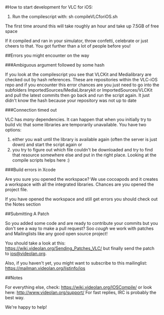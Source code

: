 #How to start development for VLC for iOS:

1. Run the compilescript with: sh compileVLCforiOS.sh

The first time around this will take roughly an hour and take up 7.5GB of free space

If it compiled and ran in your simulator, throw confetti, celebrate or just cheers to that. 
You got further than a lot of people before you!

##Errors you might encounter on the way

###Ambiguous argument followed by some hash

If you look at the compilescript you see that VLCKit and Medialibrary are checked out by hash references. 
These are repositories within the VLC-iOS repo and if you encounter this error chances are you just need to go into the subfolders ImportedSources/MediaLibrarykit or ImportedSources/VLCKit and pull the latest commits
then go back and run the script again.
It just didn't know the hash because your repository was not up to date

###Connection timed out 

VLC has _many_ dependencies. It can happen that when you initially try to build vlc that some libraries are temporarily unavailable.
You have two options:
 
1. either you wait until the library is available again (often the server is just down) and start the script again
or 
2. you try to figure out which file couldn't be downloaded and try to find that resource somewhere else and put in the right place. Looking at the compile scripts helps here :)

###Build errors in Xcode

Are you sure you opened the workspace? 
We use cocoapods and it creates a workspace with all the integrated libraries. 
Chances are you opened the project file. 

If you have opened the workspace and still get errors you should check out the Notes section

##Submitting A Patch

So you added some code and are ready to contribute your commits but you don't see a way to make a pull request?
Soo *cough* we work with patches and Mailinglists like any good open source project! 

You should take a look at this: https://wiki.videolan.org/Sending_Patches_VLC/ but finally send the patch to ios@videolan.org.

Also, if you haven't yet, you might want to subscribe to this mailinglist: https://mailman.videolan.org/listinfo/ios

##Notes

For everything else, check: https://wiki.videolan.org/IOSCompile/
or look here: http://www.videolan.org/support/
For fast replies, IRC is probably the best way.

We're happy to help! 
